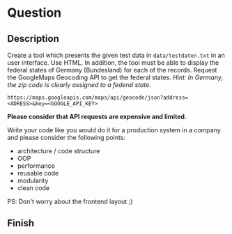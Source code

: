 # Question

## Description

Create a tool which presents the given test data in `data/testdaten.txt` in an user interface. Use HTML.
In addition, the tool must be able to display the federal states of Germany (Bundesland) for each of the records.
Request the GoogleMaps Geocoding API to get the federal states.
_Hint: In Germany, the zip code is clearly assigned to a federal state._

`https://maps.googleapis.com/maps/api/geocode/json?address=<ADRESS>&key=<GOOGLE_API_KEY>`

**Please consider that API requests are expensive and limited.**

Write your code like you would do it for a production system in a company and please consider the following points:

- architecture / code structure
- OOP
- performance
- reusable code
- modularity
- clean code

PS: Don't worry about the frontend layout ;)

## Finish
